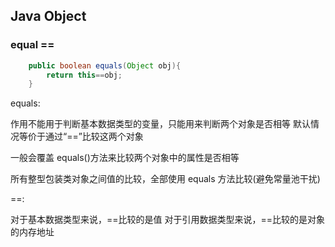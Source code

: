 ## Java Object

### equal ==

```java
    public boolean equals(Object obj){
        return this==obj;
    }
```

equals:

作用不能用于判断基本数据类型的变量，只能用来判断两个对象是否相等 默认情况等价于通过“==”比较这两个对象 

一般会覆盖 equals()方法来比较两个对象中的属性是否相等 

所有整型包装类对象之间值的比较，全部使用 equals 方法比较(避免常量池干扰)

==:

对于基本数据类型来说，==比较的是值 对于引用数据类型来说，==比较的是对象的内存地址